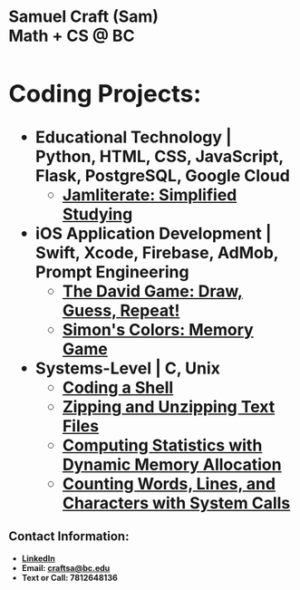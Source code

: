 <h1>Samuel Craft (Sam) <br/><a 
<h1>Math + CS @ BC <br/><a </h1>

<h2>Coding Projects:</h2>

- <b>Educational Technology | Python, HTML, CSS, JavaScript, Flask, PostgreSQL, Google Cloud</b>
  - [Jamliterate: Simplified Studying](https://github.com/samcraftt/Jamliterate)
- <b>iOS Application Development | Swift, Xcode, Firebase, AdMob, Prompt Engineering</b>
  - [The David Game: Draw, Guess, Repeat!](https://github.com/samcraftt/DavidGame)
  - [Simon's Colors: Memory Game](https://github.com/samcraftt/SimonsColors)
- <b>Systems-Level | C, Unix</b>
  - [Coding a Shell](https://github.com/samcraftt/Shell)
  - [Zipping and Unzipping Text Files](https://github.com/samcraftt/Zip)
  - [Computing Statistics with Dynamic Memory Allocation](https://github.com/samcraftt/Stats)
  - [Counting Words, Lines, and Characters with System Calls](https://github.com/samcraftt/Counts)
  
<h2> Contact Information:</h2>

- <b> [LinkedIn](https://www.linkedin.com/in/samuelcraft1/) <b>
- <b> Email: craftsa@bc.edu
- <b> Text or Call: 7812648136
